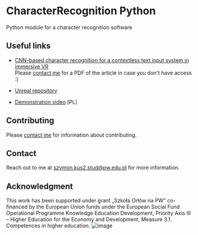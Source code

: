 # CharacterRecognition Python
Python module for a character recognition software

## Useful links
* [CNN-based character recognition for a contextless text input system in immersive VR](https://ieeexplore.ieee.org/document/9585252)  
Please [contact me](#contact) for a PDF of the article in case you don't have access :)

* [Unreal repository](https://github.com/ogoras/CharacterRecognitionUnreal)

* [Demonstration video](https://youtu.be/ENtQapIbBok) [PL]

## Contributing
Please [contact me](#contact) for information about contributing.

## Contact
Reach out to me at szymon.kus2.stud@pw.edu.pl for more information.

## Acknowledgment
This work has been supported under grant „Szkoła Orłów na PW” co-financed by the European Union funds under the European Social Fund Operational Programme Knowledge Education Development, Priority Axis III – Higher Education for the Economy and Development, Measure 3.1. Competences in higher education.
![image](https://user-images.githubusercontent.com/57366786/151806331-5d7c4e39-cb14-46d6-a280-79805d387246.png)
